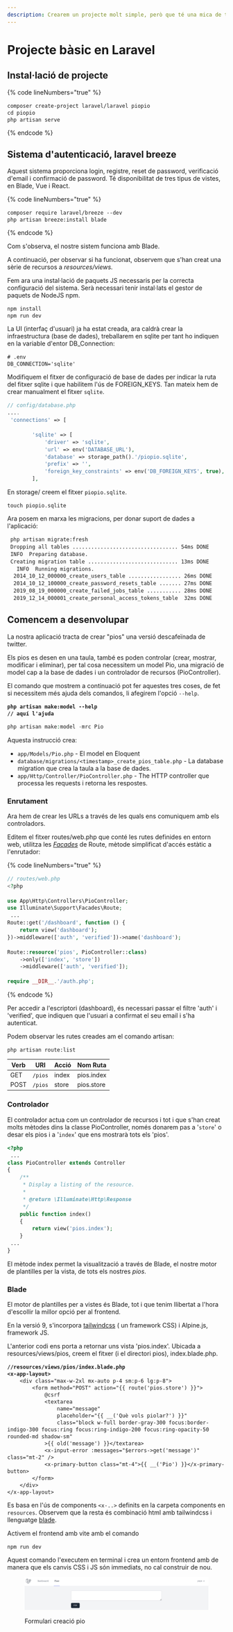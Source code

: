 ```yaml
---
description: Crearem un projecte molt simple, però que té una mica de tot.
---
```


# Projecte bàsic en Laravel

## Instal·lació de projecte

{% code lineNumbers="true" %}
```shell
composer create-project laravel/laravel piopio
cd piopio
php artisan serve
```
{% endcode %}

## Sistema d'autenticació, laravel breeze

Aquest sistema proporciona login, registre, reset de password, verificació d'email i confirmació de password. Té disponibilitat de tres tipus de vistes, en Blade, Vue i React.

{% code lineNumbers="true" %}
```shell
composer require laravel/breeze --dev
php artisan breeze:install blade
```
{% endcode %}

Com s'observa, el nostre sistem funciona amb Blade.

A continuació, per observar si ha funcionat, observem que s'han creat una sèrie de recursos a _resources/views._

Fem ara una instal·lació de paquets JS necessaris per la correcta configuració del sistema. Serà necessari tenir instal·lats el gestor de paquets de NodeJS npm.

```shell-session
npm install
npm run dev
```

La UI (interfaç d'usuari) ja ha estat creada, ara caldrà crear la infraestructura (base de dades), treballarem en sqlite per tant ho indiquen en la variable d'entor DB\_Connection:

```
# .env
DB_CONNECTION='sqlite'
```

Modifiquem el fitxer de configuració de base de dades per indicar la ruta del fitxer sqlite i que habilitem l'ús de FOREIGN\_KEYS. Tan mateix hem de crear manualment el fitxer `sqlite`.

```php
// config/database.php
....
 'connections' => [

        'sqlite' => [
            'driver' => 'sqlite',
            'url' => env('DATABASE_URL'),
            'database' => storage_path().'/piopio.sqlite',
            'prefix' => '',
            'foreign_key_constraints' => env('DB_FOREIGN_KEYS', true),
        ],
```

En storage/ creem el fitxer `piopio.sqlite`.

```shell
touch piopio.sqlite
```

Ara posem en marxa les migracions, per donar suport de dades a l'aplicació:

```bash
 php artisan migrate:fresh
 Dropping all tables .................................. 54ms DONE
 INFO  Preparing database.  
 Creating migration table ............................. 13ms DONE
   INFO  Running migrations.  
  2014_10_12_000000_create_users_table ................. 26ms DONE
  2014_10_12_100000_create_password_resets_table ....... 27ms DONE
  2019_08_19_000000_create_failed_jobs_table ........... 28ms DONE
  2019_12_14_000001_create_personal_access_tokens_table  32ms DONE
```

## Comencem a desenvolupar

La nostra aplicació tracta de crear "pios" una versió descafeïnada de twitter.

Els pios es desen en una taula, també es poden controlar (crear, mostrar, modificar i eliminar), per tal cosa necessitem un model Pio, una migració de model cap a la base de dades i un controlador de recursos (PioController).

El comando que mostrem a continuació pot fer aquestes tres coses, de fet si necessitem més ajuda dels comandos, li afegirem l'opció `--help`.

<pre class="language-php"><code class="lang-php"><strong>php artisan make:model --help
</strong><strong>// aquí l'ajuda
</strong></code></pre>

```php
php artisan make:model -mrc Pio
```

Aquesta instrucció crea:

* `app/Models/Pio.php` - El model en Eloquent
* `database/migrations/<timestamp>_create_pios_table.php` - La database migration que crea la taula a la base de dades.
* `app/Http/Controller/PioController.php` - The HTTP controller que processa les requests i retorna les respostes.

### Enrutament

Ara hem de crear les URLs a través de les quals ens comuniquem amb els controladors.

Editem el fitxer routes/web.php que conté les rutes definides en entorn web, utilitza les [_Facades_](https://laravel.com/docs/9.x/facades) de Route, mètode simplificat d'accés estàtic a l'enrutador:

{% code lineNumbers="true" %}
```php
// routes/web.php
<?php
 
use App\Http\Controllers\PioController;
use Illuminate\Support\Facades\Route;
 ...
Route::get('/dashboard', function () {
    return view('dashboard');
})->middleware(['auth', 'verified'])->name('dashboard');
 
Route::resource('pios', PioController::class)
    ->only(['index', 'store'])
    ->middleware(['auth', 'verified']);
 
require __DIR__.'/auth.php';
```
{% endcode %}

Per accedir a l'escriptori (dashboard), és necessari passar el filtre 'auth' i 'verified', que indiquen que l'usuari a confirmat el seu email i s'ha autenticat.

Podem observar les rutes creades am el comando artisan:

```shell
php artisan route:list
```

| Verb | URI     | Acció | Nom Ruta   |
| ---- | ------- | ----- | ---------- |
| GET  | `/pios` | index | pios.index |
| POST | `/pios` | store | pios.store |

### Controlador

El controlador actua com un controlador de recursos i tot i que s'han creat molts mètodes dins la classe PioController, només donarem pas a '`store`' o desar els pios i a '`index`' que ens mostrarà tots els 'pios'.

```php
<?php
 ...
class PioController extends Controller
{
    /**
     * Display a listing of the resource.
     *
     * @return \Illuminate\Http\Response
     */
    public function index()
    {
        return view('pios.index');
    }
 ...
}
```

El mètode index permet la visualització a través de Blade, el nostre motor de plantilles per la vista, de tots els nostres _pios_.

### Blade

El motor de plantilles per a vistes és Blade, tot i que tenim llibertat a l'hora d'escollir la millor opció per al frontend.

En la versió 9, s'incorpora [tailwindcss](https://tailwindcss.com/) ( un framework CSS) i Alpine.js, framework JS.

L'anterior codi ens porta a retornar uns vista 'pios.index'. Ubicada a resources/views/pios, creem el fitxer (i el directori pios), index.blade.php.

&#x20;

<pre class="language-php"><code class="lang-php"><strong>//resources/views/pios/index.blade.php
</strong><strong>&#x3C;x-app-layout>
</strong>    &#x3C;div class="max-w-2xl mx-auto p-4 sm:p-6 lg:p-8">
        &#x3C;form method="POST" action="{{ route('pios.store') }}">
            @csrf
            &#x3C;textarea
                name="message"
                placeholder="{{ __('Què vols piolar?') }}"
                class="block w-full border-gray-300 focus:border-indigo-300 focus:ring focus:ring-indigo-200 focus:ring-opacity-50 rounded-md shadow-sm"
            >{{ old('message') }}&#x3C;/textarea>
            &#x3C;x-input-error :messages="$errors->get('message')" class="mt-2" />
            &#x3C;x-primary-button class="mt-4">{{ __('Pio') }}&#x3C;/x-primary-button>
        &#x3C;/form>
    &#x3C;/div>
&#x3C;/x-app-layout>
</code></pre>

Es basa en l'ús de components `<x-..>` definits en la carpeta components en `resources`. Observem que la resta és combinació html amb tailwindcss i llenguatge [blade](https://laravel.com/docs/9.x/blade).

Activem el frontend amb vite amb el comando&#x20;

```
npm run dev
```

&#x20;Aquest comando l'executem en terminal i crea un entorn frontend amb de manera que els canvis CSS i JS són immediats, no cal construir de nou.

<figure><img src="../.gitbook/assets/vista_edit.png" alt=""><figcaption><p>Formulari creació pio</p></figcaption></figure>

